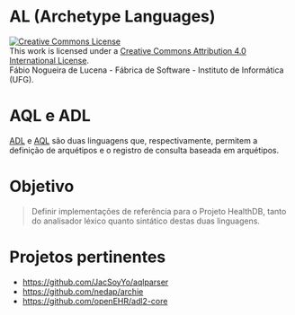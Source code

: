 
# AL (Archetype Languages)

<a rel="license" href="http://creativecommons.org/licenses/by/4.0/"><img alt="Creative Commons License" style="border-width:0" src="https://i.creativecommons.org/l/by/4.0/88x31.png" /></a><br />This work is licensed under a <a rel="license" href="http://creativecommons.org/licenses/by/4.0/">Creative Commons Attribution 4.0 International License</a>. 
<br />Fábio Nogueira de Lucena - Fábrica de Software - Instituto de Informática (UFG).

# AQL e ADL
[ADL](https://specifications.openehr.org/releases/AM/latest/ADL2.html) e [AQL](https://specifications.openehr.org/releases/QUERY/latest/AQL.html) são duas linguagens que, respectivamente, permitem a definição de arquétipos e o registro de consulta baseada em arquétipos.

# Objetivo
> Definir implementações de referência para o Projeto HealthDB, tanto do analisador léxico quanto sintático destas duas linguagens. 

# Projetos pertinentes
- https://github.com/JacSoyYo/aqlparser
- https://github.com/nedap/archie
- https://github.com/openEHR/adl2-core

